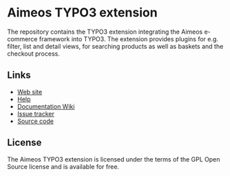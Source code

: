 # Aimeos TYPO3 extension

The repository contains the TYPO3 extension integrating the Aimeos e-commerce
framework into TYPO3. The extension provides plugins for e.g. filter, list and
detail views, for searching products as well as baskets and the checkout process.

## Links

* [Web site](http://www.aimeos.org/)
* [Help](http://help.aimeos.org/)
* [Documentation Wiki](https://docs.aimeos.org/TYPO3_Extension)
* [Issue tracker](https://github.com/aimeos/typo3-extension/issues)
* [Source code](https://github.com/aimeos/typo3-extension)

## License

The Aimeos TYPO3 extension is licensed under the terms of the GPL Open Source
license and is available for free.
